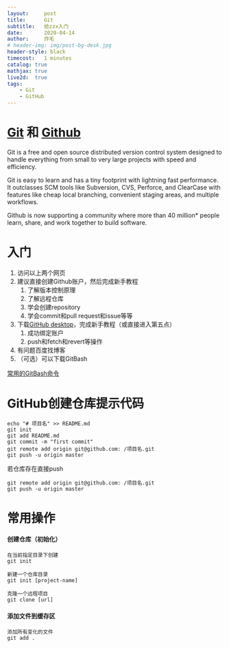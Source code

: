 ```yaml
---
layout:     post
title:      Git
subtitle:   给zzx入门
date:       2020-04-14
author:     炸毛
# header-img: img/post-bg-desk.jpg
header-style: black
timecost:   1 minutes
catalog: true
mathjax: true
live2d:  true
tags:
    - Git
    - GitHub
---
```


# [Git](https://git-scm.com/) 和 [Github](https://github.com/)

Git is a free and open source distributed version control system designed to handle everything from small to very large projects with speed and efficiency.

Git is easy to learn and has a tiny footprint with lightning fast performance. It outclasses SCM tools like Subversion, CVS, Perforce, and ClearCase with features like cheap local branching, convenient staging areas, and multiple workflows.

Github is now supporting a community where more than 40 million* people learn, share, and work together to build software.

# 入门

1. 访问以上两个网页
2. 建议直接创建Github账户，然后完成新手教程
   1. 了解版本控制原理
   2. 了解远程仓库
   3. 学会创建repository
   4. 学会commit和pull request和issue等等
3. 下载[GitHub desktop](https://desktop.github.com/)，完成新手教程（或直接进入第五点）
   1. 成功绑定账户
   2. push和fetch和revert等操作
4. 有问题百度找博客
5. （可选）可以下载GitBash



[常用的GitBash命令](https://whaohan.github.io/2020/02/15/gitbush/)

# GitHub创建仓库提示代码

	echo "# 项目名" >> README.md
	git init
	git add README.md
	git commit -m "first commit"
	git remote add origin git@github.com: /项目名.git
	git push -u origin master

若仓库存在直接push

	git remote add origin git@github.com: /项目名.git
	git push -u origin master


# 常用操作

#### 创建仓库（初始化）
	在当前指定目录下创建
	git init
	
	新建一个仓库目录
	git init [project-name]
	
	克隆一个远程项目
	git clone [url]
	
#### 添加文件到缓存区

	添加所有变化的文件
 	git add .